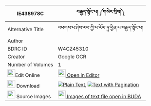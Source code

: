 |IE438978C|བརྒྱད་སྟོང་པ། ༼གསེར་བྲིས།༽ 
| --- | --- 
|Alternative Title |འཕགས་པ་ཤེས་རབ་ཀྱི་ཕ་རོལ་ཏུ་ཕྱིན་པ་བརྒྱད་སྟོང་པ།
|Author | 
|BDRC ID | W4CZ45310
|Creator | Google OCR
|Number of Volumes| 1
|<img width="25" src="https://img.icons8.com/color/25/000000/edit-property.png">Edit Online| [<img width="25" src="https://avatars.githubusercontent.com/u/45091458?s=200&v=4"> Open in Editor](http://editor.openpecha.org/IE438978C)
|<img width="25" src="https://img.icons8.com/fluent/48/000000/download-2.png"/>  Download | [![](https://img.icons8.com/color/20/000000/txt.png)Plain Text](https://github.com/Openpecha/IE438978C/releases/download/v1/gye_tongpa_serdri_plain_IE438978C.zip), [![](https://img.icons8.com/color/20/000000/txt.png)Text with Pagination](https://github.com/Openpecha/IE438978C/releases/download/v1/gye_tongpa_serdri_pages_IE438978C.zip)
|<img width="25" src="https://img.icons8.com/plasticine/100/000000/pictures-folder.png"/>  Source Images | [<img width="25" src="https://library.bdrc.io/icons/BUDA-small.svg"> Images of text file open in BUDA](https://library.bdrc.io/show/bdr:W4CZ45310)